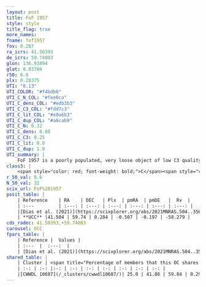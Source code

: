 ```yaml
---
layout: post
title: FoF 1957
style: style
title_flag: true
more_names: 
fname: fof1957
fov: 0.287
ra_icrs: 41.50393
de_icrs: 59.74003
glon: 136.93894
glat: 0.03786
r50: 8.6
plx: 0.28375
UTI: "0.13"
UTI_COLOR: "#f4bdb6"
UTI_C_N_COL: "#fee6ca"
UTI_C_dens_COL: "#edb3b3"
UTI_C_C3_COL: "#fdd7c3"
UTI_C_lit_COL: "#e0a6b3"
UTI_C_dup_COL: "#a6cab9"
UTI_C_N: 0.32
UTI_C_dens: 0.08
UTI_C_C3: 0.25
UTI_C_lit: 0.0
UTI_C_dup: 1.0
UTI_summary: |
    FoF 1957 is a poorly populated, very loose object of low C3 quality. It is rarely studied in the literature. This object shares a small percentage of members with a later reported entry.
class3: |
    <span style="color: red; font-weight: bold;">C</span><span style="color: red; font-weight: bold;">C</span>
r_50_val: 8.6
N_50_val: 32
scix_url: FoF%201957
posit_table: |
    | Reference    | RA    | DEC   | Plx  | pmRA  | pmDE   |  Rv  |
    | :---         | :---: | :---: | :---: | :---: | :---: | :---: |
    |[Dias et al. (2021)](https://scixplorer.org/abs/2021MNRAS.504..356D) | 41.521 | 59.771 | 0.28 | -0.523 | -0.168 | -57.522 |
    | **UCC** |41.504 | 59.74 | 0.284 | -0.507 | -0.197 | -58.279 | 
cds_radec: 41.50393,+59.74003
carousel: UCC
fpars_table: |
    | Reference |  Values |
    | :---  |  :---:  |
    | [Dias et al. (2021)](https://scixplorer.org/abs/2021MNRAS.504..356D) | `Av=2.716, Dist=3293, logage=6.933, [Fe/H]=-0.093` |
shared_table: |
    | Cluster | <span title="Percentage of members that this OC shares with the ones listed">%</span>   | RA   | DEC   | Plx   | pmRA  | pmDE  | Rv | UTI |
    | :-: | :-: |:-: | :-: | :-: | :-: | :-: | :-: | :-: |
    |[CWWDL 10687](/_clusters/cwwdl10687/)| 25.0 | 41.86 | 59.84 | 0.29 | -0.53 | -0.11 | -55.01 |0.04 |
---
```

